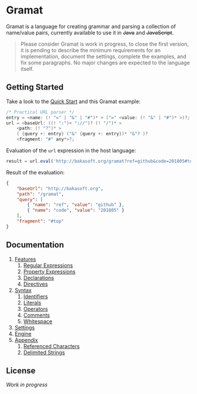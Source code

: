# Gramat

Gramat is a language for creating grammar and parsing a collection of name/value pairs, currently available to use it in ~~Java~~ and ~~JavaScript~~.

> Please consider Gramat is work in progress, to close the first version, it is pending to describe the minimum requirements for an implementation, document the settings, complete the examples, and fix some paragraphs. No major changes are expected to the language itself.

## Getting Started

Take a look to the [Quick Start](QUICKSTART.md) and this Gramat example:

```c
/* Practical URL parser */
entry = <name: (! "=" | "&" | "#")* > ("=" <value: (! "&" | "#")* >)?;
url = <baseUrl: ((! ":")+ "://")? (! "/")* >
    <path: (! "?")* >
    ( {query +: entry} ("&" {query +: entry})* "&"? )?
    <fragment: "#" any*>?;
```

Evaluation of the `url` expression in the host language:

```javascript
result = url.eval('http://bakasoft.org/gramat?ref=github&code=201805#top');
```

Result of the evaluation:

```json
{
    "baseUrl": "http://bakasoft.org",
    "path": "/gramat",
    "query": [
        { "name": "ref", "value": "github" },
        { "name": "code", "value": "201805" }
    ],
    "fragment": "#top"
}
```

## Documentation

1. [Features](FEATURES.md)
    1. [Regular Expressions](FEATURES.md#regular-expressions)
    1. [Property Expressions](FEATURES.md#property-expressions)
    1. [Declarations](FEATURES.md#declarations)
    1. [Directives](FEATURES.md#directives)
1. [Syntax](SYNTAX.md)
    1. [Identifiers](SYNTAX.md#identifiers)
    1. [Literals](SYNTAX.md#literals)
    1. [Operators](SYNTAX.md#operators)
    1. [Comments](SYNTAX.md#comments)
    1. [Whitespace](SYNTAX.md#whitespaces)
1. [Settings](SETTINGS.md)
1. [Engine](ENGINE.md)
1. [Appendix](APPENDIX.md)
    1. [Referenced Characters](APPENDIX.md#referenced-characters)
    1. [Delimited Strings](APPENDIX.md#delimited-strings)

## License

*Work in progress*
